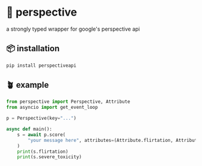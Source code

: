 # 💖 perspective
a strongly typed wrapper for google's perspective api

## 📦 installation
```sh
pip install perspectiveapi
```

## 🪴 example
```py
from perspective import Perspective, Attribute
from asyncio import get_event_loop

p = Perspective(key="...")

async def main():
    s = await p.score(
        "your message here", attributes=(Attribute.flirtation, Attribute.all())
    )
    print(s.flirtation) 
    print(s.severe_toxicity)
```